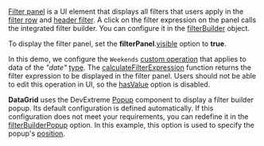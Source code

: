 [Filter panel](/Documentation/ApiReference/UI_Widgets/dxDataGrid/Configuration/filterPanel/) is a UI element that displays all filters that users apply in the [filter row](/Documentation/ApiReference/UI_Widgets/dxDataGrid/Configuration/filterRow/) and [header filter](/Documentation/ApiReference/UI_Widgets/dxDataGrid/Configuration/headerFilter/). A click on the filter expression on the panel calls the integrated filter builder. You can configure it in the [filterBuilder](/Documentation/ApiReference/UI_Widgets/dxDataGrid/Configuration/#filterBuilder) object. 

To display the filter panel, set the **filterPanel**.[visible](/Documentation/ApiReference/UI_Widgets/dxDataGrid/Configuration/filterPanel/#visible) option to **true**. 

In this demo, we configure the `Weekends` [custom operation](/Documentation/ApiReference/UI_Widgets/dxFilterBuilder/Configuration/customOperations) that applies to data of the *"date"* [type](/Documentation/ApiReference/UI_Widgets/dxFilterBuilder/Configuration/customOperations/#dataTypes). The [calculateFilterExpression](/Documentation/ApiReference/UI_Widgets/dxFilterBuilder/Configuration/customOperations/#calculateFilterExpression) function returns the filter expression to be displayed in the filter panel. Users should not be able to edit this operation in UI, so the [hasValue](/Documentation/ApiReference/UI_Widgets/dxFilterBuilder/Configuration/customOperations/#hasValue) option is disabled.

**DataGrid** uses the DevExtreme [Popup](/Documentation/ApiReference/UI_Widgets/dxPopup/) component to display a filter builder popup. Its default configuration is defined automatically. If this configuration does not meet your requirements, you can redefine it in the [filterBuilderPopup](/Documentation/ApiReference/UI_Widgets/dxDataGrid/Configuration/#filterBuilderPopup) option. In this example, this option is used to specify the popup's [position](/Documentation/ApiReference/UI_Widgets/dxPopup/Configuration/#position).
